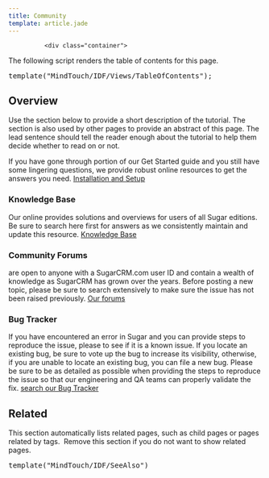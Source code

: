 ```yaml
---
title: Community
template: article.jade
---
```



              
              
              
              <div class="container">
  <p class="comment">The following script renders the table of contents for this page.</p>
  <pre class="script">template("MindTouch/IDF/Views/TableOfContents");</pre>
  <h2>Overview</h2>
  <p class="comment">Use the section below to provide a short description of the tutorial. The section is also used by other pages to provide an abstract of this page. The lead sentence should tell the reader enough about the tutorial to help them decide whether to read on or not.</p>
  <p>
    If you have gone through  portion of our Get Started guide and you still have some lingering questions, we provide robust online resources to get the answers you need.
    <a title="Installation and Setup" href="//01_Get_Started/01_End_Users/02_Community_Edition/01_Initial_Configuration">Installation and Setup</a>
  </p>
  <h3>Knowledge Base</h3>
  <p>
    Our online  provides solutions and overviews for users of all Sugar editions. Be sure to search here first for answers as we consistently maintain and update this resource.
    <a title="04_Find_Answers/02KB" href="//04_Find_Answers/02KB">Knowledge Base</a>
  </p>
  <h3>Community Forums</h3>
  <p>
    are open to anyone with a SugarCRM.com user ID and contain a wealth of knowledge as SugarCRM has grown over the years. Before posting a new topic, please be sure to search extensively to make sure the issue has not been raised previously.
    <a class="external" href="http://www.sugarcrm.com/forums" title="http://www.sugarcrm.com/forums">Our forums</a>
  </p>
  <h3>Bug Tracker</h3>
  <p>
    If you have encountered an error in Sugar and you can provide steps to reproduce the issue, please  to see if it is a known issue. If you locate an existing bug, be sure to vote up the bug to increase its visibility, otherwise, if you are unable to locate an existing bug, you can file a new bug. Please be sure to be as detailed as possible when providing the steps to reproduce the issue so that our engineering and QA teams can properly validate the fix.
    <a class="external" href="http://www.sugarcrm.com/support/bugs.html" title="http://www.sugarcrm.com/support/bugs.html">search our Bug Tracker</a>
  </p>
  <h2>Related</h2>
  <p class="comment">This section automatically lists related pages, such as child pages or pages related by tags.&nbsp; Remove this section if you do not want to show related pages.</p>
  <pre class="script">template("MindTouch/IDF/SeeAlso")</pre>
  <br>
</div>
             
             
             
             
